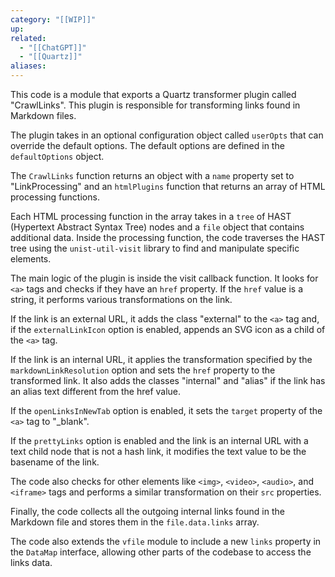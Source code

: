```yaml
---
category: "[[WIP]]"
up: 
related:
  - "[[ChatGPT]]"
  - "[[Quartz]]"
aliases:
---
```

This code is a module that exports a Quartz transformer plugin called "CrawlLinks". This plugin is responsible for transforming links found in Markdown files.

The plugin takes in an optional configuration object called `userOpts` that can override the default options. The default options are defined in the `defaultOptions` object.

The `CrawlLinks` function returns an object with a `name` property set to "LinkProcessing" and an `htmlPlugins` function that returns an array of HTML processing functions.

Each HTML processing function in the array takes in a `tree` of HAST (Hypertext Abstract Syntax Tree) nodes and a `file` object that contains additional data. Inside the processing function, the code traverses the HAST tree using the `unist-util-visit` library to find and manipulate specific elements.

The main logic of the plugin is inside the visit callback function. It looks for `<a>` tags and checks if they have an `href` property. If the `href` value is a string, it performs various transformations on the link.

If the link is an external URL, it adds the class "external" to the `<a>` tag and, if the `externalLinkIcon` option is enabled, appends an SVG icon as a child of the `<a>` tag.

If the link is an internal URL, it applies the transformation specified by the `markdownLinkResolution` option and sets the `href` property to the transformed link. It also adds the classes "internal" and "alias" if the link has an alias text different from the href value.

If the `openLinksInNewTab` option is enabled, it sets the `target` property of the `<a>` tag to "_blank".

If the `prettyLinks` option is enabled and the link is an internal URL with a text child node that is not a hash link, it modifies the text value to be the basename of the link.

The code also checks for other elements like `<img>`, `<video>`, `<audio>`, and `<iframe>` tags and performs a similar transformation on their `src` properties.

Finally, the code collects all the outgoing internal links found in the Markdown file and stores them in the `file.data.links` array.

The code also extends the `vfile` module to include a new `links` property in the `DataMap` interface, allowing other parts of the codebase to access the links data.
